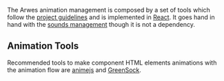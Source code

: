 The Arwes animation management is composed by a set of tools which follow the
[project guidelines](../guidelines/guidelines.md) and is implemented in
[React](https://reactjs.org). It goes hand in hand with the
[sounds management](../sounds-management/sounds-management.md) though it is not
a dependency.

## Animation Tools

Recommended tools to make component HTML elements animations with the animation
flow are [animejs](https://animejs.com) and [GreenSock](https://greensock.com).
